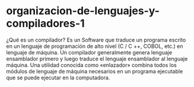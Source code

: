 # organizacion-de-lenguajes-y-compiladores-1
¿Qué es un compilador?  Es un Software que traduce un programa escrito en un lenguaje de programación de alto nivel (C / C ++, COBOL, etc.) en lenguaje de máquina. Un compilador generalmente genera lenguaje ensamblador primero y luego traduce el lenguaje ensamblador al lenguaje máquina. Una utilidad conocida como «enlazador» combina todos los módulos de lenguaje de máquina necesarios en un programa ejecutable que se puede ejecutar en la computadora.
